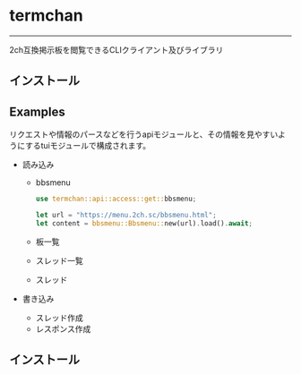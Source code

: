 # termchan

---

2ch互換掲示板を閲覧できるCLIクライアント及びライブラリ

## インストール

## Examples

リクエストや情報のパースなどを行うapiモジュールと、その情報を見やすいようにするtuiモジュールで構成されます。

- 読み込み

  - bbsmenu

    ```rs
    use termchan::api::access::get::bbsmenu;

    let url = "https://menu.2ch.sc/bbsmenu.html";
    let content = bbsmenu::Bbsmenu::new(url).load().await;
    ```

  - 板一覧
  - スレッド一覧
  - スレッド
- 書き込み
  - スレッド作成
  - レスポンス作成

## インストール

##
